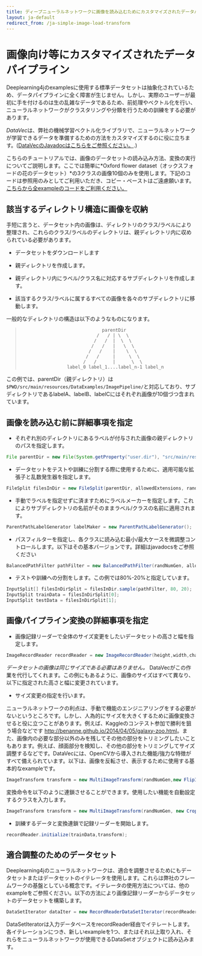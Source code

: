 ```yaml
---
title: ディープニューラルネットワークに画像を読み込むためにカスタマイズされたデータパイプライン
layout: ja-default
redirect_from: /ja-simple-image-load-transform
---
```


# 画像向け等にカスタマイズされたデータパイプライン

Deeplearning4jのexamplesに使用する標準データセットは抽象化されているため、データパイプラインに全く障害が生じません。しかし、実際のユーザーが最初に手を付けるのは生の乱雑なデータであるため、前処理やベクトル化を行い、ニューラルネットワークがクラスタリングや分類を行うための訓練をする必要があります。

*DataVec*は、弊社の機械学習ベクトル化ライブラリで、ニューラルネットワークが学習できるデータを準備するための方法をカスタマイズするのに役に立ちます。([DataVecのJavadocはこちらをご参照ください。](http://deeplearning4j.org/datavecdoc/).)

こちらのチュートリアルでは、画像のデータセットの読み込み方法、変換の実行についてご説明します。ここでは簡単に*Oxford flower dataset（オックスフォードの花のデータセット）*の3クラスの画像10個のみを使用します。下記のコードは参照用のみとしてご利用いただき、コピー・ペーストはご遠慮願います。
[こちらから全exampleのコードをご利用ください。](https://github.com/deeplearning4j/dl4j-examples/blob/master/dl4j-examples/src/main/java/org/deeplearning4j/examples/dataExamples/ImagePipelineExample.java)

## 該当するディレクトリ構造に画像を収納
手短に言うと、データセット内の画像は、ディレクトリのクラス/ラベルにより整理され、これらのクラス/ラベルのディレクトリは、親ディレクトリ内に収められている必要があります。

* データセットをダウンロードします

* 親ディレクトリを作成します。

* 親ディレクトリ内にラベル/クラス名に対応するサブディレクトリを作成します。

* 該当するクラス/ラベルに属するすべての画像を各々のサブディレクトリに移動します。

一般的なディレクトリの構造は以下のようなものになります。

>                                   parentDir
>                                 /   / | \  \
>                                /   /  |  \  \
>                               /   /   |   \  \
>                              /   /    |    \  \
>                             /   /     |     \  \
>                            /   /      |      \  \
>                      label_0 label_1....label_n-1 label_n


この例では、parentDir（親ディレクトリ）は `$PWD/src/main/resources/DataExamples/ImagePipeline/`と対応しており、サブディレクトリであるlabelA、labelB、labelCにはそれぞれ画像が10個づつ含まれています。

## 画像を読み込む前に詳細事項を指定
* それぞれ別のディレクトリにあるラベルが付与された画像の親ディレクトリのパスを指定します。

~~~java
File parentDir = new File(System.getProperty("user.dir"), "src/main/resources/DataExamples/ImagePipeline/");
~~~

* データセットをテストや訓練に分割する際に使用するために、適用可能な拡張子と乱数発生器を指定します。

~~~java
FileSplit filesInDir = new FileSplit(parentDir, allowedExtensions, randNumGen);
~~~

* 手動でラベルを指定せずに済ますためにラベルメーカーを指定します。これによりサブディレクトリの名前がそのままラベル/クラスの名前に適用されます。

~~~java
ParentPathLabelGenerator labelMaker = new ParentPathLabelGenerator();
~~~

* パスフィルターを指定し、各クラスに読み込む最小/最大ケースを微調整コントロールします。以下はその基本バージョンです。詳細はjavadocsをご参照ください

~~~java
BalancedPathFilter pathFilter = new BalancedPathFilter(randNumGen, allowedExtensions, labelMaker);
~~~

* テストや訓練への分割をします。この例では80%-20%と指定しています。

~~~java
InputSplit[] filesInDirSplit = filesInDir.sample(pathFilter, 80, 20);
InputSplit trainData = filesInDirSplit[0];
InputSplit testData = filesInDirSplit[1];
~~~

## 画像パイプライン変換の詳細事項を指定

* 画像記録リーダーで全体のサイズ変更をしたいデータセットの高さと幅を指定します。

~~~java
ImageRecordReader recordReader = new ImageRecordReader(height,width,channels,labelMaker);
~~~
*データセットの画像は同じサイズである必要はありません。* DataVecがこの作業を代行してくれます。この例にもあるように、画像のサイズはすべて異なり、以下に指定された高さと幅に変更されています。

* サイズ変更の指定を行います。

ニューラルネットワークの利点は、手動で機能のエンジニアリングをする必要がないというところです。しかし、人為的にサイズを大きくするために画像変換させると役に立つことがあります。例えば、Kaggleのコンテスト参加で勝利を狙う場合などです <http://benanne.github.io/2014/04/05/galaxy-zoo.html>。また、画像内の必要な部分以外のみを残してその他の部分をトリミングしたいこともあります。例えば、顔面部分を検知し、その他の部分をトリミングしてサイズ調整するなどです。DataVecには、OpenCVから導入された機能/強力な特徴がすべて備えられています。以下は、画像を反転させ、表示するために使用する基本的なexampleです。

~~~java
ImageTransform transform = new MultiImageTransform(randNumGen,new FlipImageTransform(), new ShowImageTransform("After transform"));
~~~

変換命令を以下のように連鎖させることができます。使用したい機能を自動設定するクラスを入力します。

~~~java
ImageTransform transform = new MultiImageTransform(randNumGen, new CropImageTransform(10), new FlipImageTransform(),new ScaleImageTransform(10), new WarpImageTransform(10));
~~~

* 訓練するデータと変換連鎖で記録リーダーを開始します。

~~~java
recordReader.initialize(trainData,transform);
~~~

## 適合調整のためのデータセット
Deeplearning4jのニューラルネットワークは、適合を調整させるためにもデータセットまたはデータセットのイテレータを使用します。これらは弊社のフレームワークの基盤としている概念です。イテレータの使用方法については、他のexampleをご参照ください。以下の方法により画像記録リーダーからデータセットのデータセットを構築します。

~~~java
DataSetIterator dataIter = new RecordReaderDataSetIterator(recordReader, 10, 1, outputNum);
~~~

DataSetIteratorは入力データベースをrecordReader経由でイテレートします。各イテレーションにつき、新しいexampleを1つ、またはそれ以上取り入れ、それらをニューラルネットワークが使用できるDataSetオブジェクトに読み込みます。
